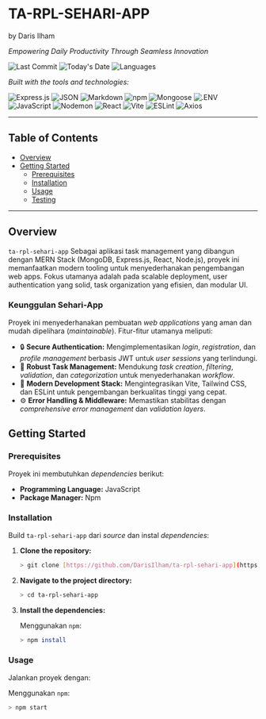 # TA-RPL-SEHARI-APP
by Daris Ilham

*Empowering Daily Productivity Through Seamless Innovation*

![Last Commit](https://img.shields.io/github/last-commit/DarisIlham/ta-rpl-sehari-app) ![Today's Date](https://img.shields.io/badge/today-{{DATE_PLACEHOLDER}}-blue)  ![Languages](https://img.shields.io/github/languages/count/DarisIlham/ta-rpl-sehari-app)

*Built with the tools and technologies:*

![Express.js](https://img.shields.io/badge/Express.js-000000?style=for-the-badge&logo=express&logoColor=white)
![JSON](https://img.shields.io/badge/JSON-000000?style=for-the-badge&logo=json&logoColor=white)
![Markdown](https://img.shields.io/badge/Markdown-000000?style=for-the-badge&logo=markdown&logoColor=white)
![npm](https://img.shields.io/badge/npm-CB3837?style=for-the-badge&logo=npm&logoColor=white)
![Mongoose](https://img.shields.io/badge/Mongoose-800000?style=for-the-badge&logo=mongoose&logoColor=white)
![.ENV](https://img.shields.io/badge/.ENV-ECD500?style=for-the-badge&logo=dotenv&logoColor=black)
![JavaScript](https://img.shields.io/badge/JavaScript-F7DF1E?style=for-the-badge&logo=javascript&logoColor=black)
![Nodemon](https://img.shields.io/badge/Nodemon-76D04B?style=for-the-badge&logo=nodemon&logoColor=white)
![React](https://img.shields.io/badge/React-61DAFB?style=for-the-badge&logo=react&logoColor=black)
![Vite](https://img.shields.io/badge/Vite-646CFF?style=for-the-badge&logo=vite&logoColor=white)
![ESLint](https://img.shields.io/badge/ESLint-4B32C3?style=for-the-badge&logo=eslint&logoColor=white)
![Axios](https://img.shields.io/badge/Axios-5A29E4?style=for-the-badge&logo=axios&logoColor=white)

---

## Table of Contents

* [Overview](#overview)
* [Getting Started](#getting-started)
    * [Prerequisites](#prerequisites)
    * [Installation](#installation)
    * [Usage](#usage)
    * [Testing](#testing)

---

## Overview

`ta-rpl-sehari-app` Sebagai aplikasi task management yang dibangun dengan MERN Stack (MongoDB, Express.js, React, Node.js), proyek ini memanfaatkan modern tooling untuk menyederhanakan pengembangan web apps. Fokus utamanya adalah pada scalable deployment, user authentication yang solid, task organization yang efisien, dan modular UI.

### Keunggulan Sehari-App

Proyek ini menyederhanakan pembuatan *web applications* yang aman dan mudah dipelihara (*maintainable*). Fitur-fitur utamanya meliputi:

* 🔒 **Secure Authentication:** Mengimplementasikan *login*, *registration*, dan *profile management* berbasis JWT untuk *user sessions* yang terlindungi.
* 📝 **Robust Task Management:** Mendukung *task creation*, *filtering*, *validation*, dan *categorization* untuk menyederhanakan *workflow*.
* 🚀 **Modern Development Stack:** Mengintegrasikan Vite, Tailwind CSS, dan ESLint untuk pengembangan berkualitas tinggi yang cepat.
* ⚙️ **Error Handling & Middleware:** Memastikan stabilitas dengan *comprehensive error management* dan *validation layers*.

## Getting Started

### Prerequisites

Proyek ini membutuhkan *dependencies* berikut:

* **Programming Language:** JavaScript
* **Package Manager:** Npm

### Installation

Build `ta-rpl-sehari-app` dari *source* dan instal *dependencies*:

1.  **Clone the repository:**
    ```bash
    > git clone [https://github.com/DarisIlham/ta-rpl-sehari-app](https://github.com/DarisIlham/ta-rpl-sehari-app)
    ```
2.  **Navigate to the project directory:**
    ```bash
    > cd ta-rpl-sehari-app
    ```
3.  **Install the dependencies:**

    Menggunakan `npm`:
    ```bash
    > npm install
    ```

### Usage

Jalankan proyek dengan:

Menggunakan `npm`:
```bash
> npm start
